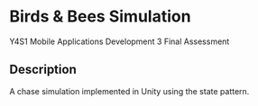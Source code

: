 # Birds & Bees Simulation

Y4S1 Mobile Applications Development 3 Final Assessment

## Description

A chase simulation implemented in Unity using the state pattern.

